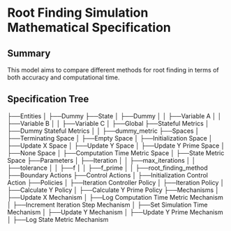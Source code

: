 <h1>Root Finding Simulation Mathematical Specification</h1><h2>Summary</h2><p>This model aims to compare different methods for root finding in terms of both accuracy and computational time.</p><h2>Specification Tree</h2>├──Entities
│   ├──Dummy
├──State
│   ├──Dummy
│   │   ├──Variable A
│   │   ├──Variable B
│   │   ├──Variable C
│   ├──Global
├──Stateful Metrics
│   ├──Dummy Stateful Metrics
│   │   ├──dummy_metric
├──Spaces
│   ├──Terminating Space
│   ├──Empty Space
│   ├──Initialization Space
│   ├──Update X Space
│   ├──Update Y Space
│   ├──Update Y Prime Space
│   ├──None Space
│   ├──Computation Time Metric Space
│   ├──State Metric Space
├──Parameters
│   ├──Iteration
│   │   ├──max_iterations
│   │   ├──tolerance
│   │   ├──f
│   │   ├──f_prime
│   │   ├──root_finding_method
├──Boundary Actions
├──Control Actions
│   ├──Initialization Control Action
├──Policies
│   ├──Iteration Controller Policy
│   ├──Iteration Policy
│   ├──Calculate Y Policy
│   ├──Calculate Y Prime Policy
├──Mechanisms
│   ├──Update X Mechanism
│   ├──Log Computation Time Metric Mechanism
│   ├──Increment Iteration Step Mechanism
│   ├──Set Simulation Time Mechanism
│   ├──Update Y Mechanism
│   ├──Update Y Prime Mechanism
│   ├──Log State Metric Mechanism
